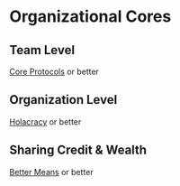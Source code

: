 Organizational Cores
====================

Team Level
----------
[Core Protocols](http://liveingreatness.com/files/core-protocols-3.03.html) or better

Organization Level
------------------
[Holacracy](http://www.holacracy.org/sites/default/files/resources/holacracy_constitution_v4.0.pdf) or better

Sharing Credit & Wealth
-----------------------
[Better Means](http://bettermeans.com.via.forkthecommons.org/front-open_enterprise_governance_model) or better
